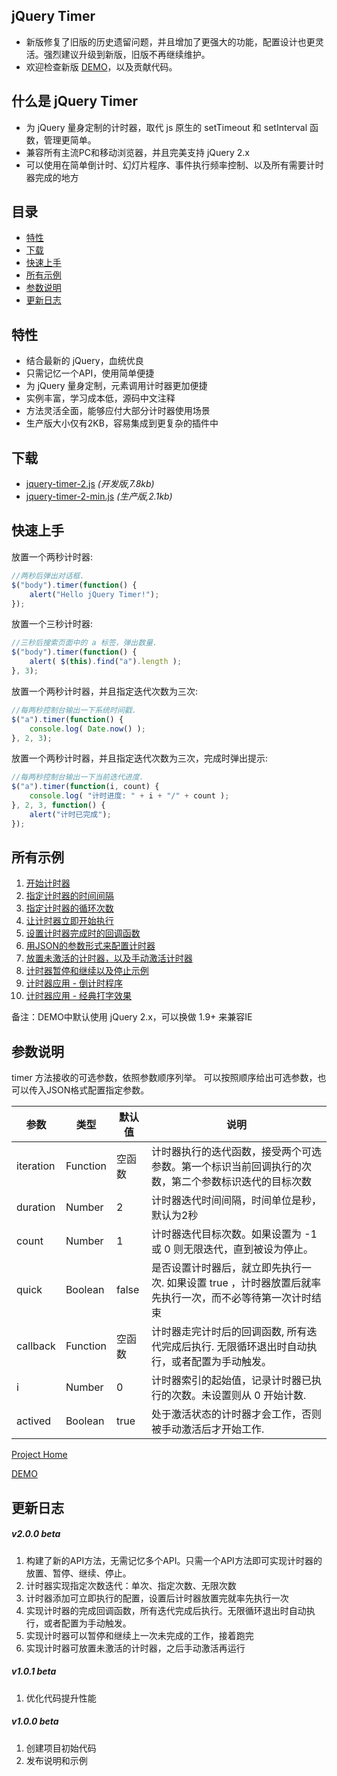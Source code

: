 
## jQuery Timer

- 新版修复了旧版的历史遗留问题，并且增加了更强大的功能，配置设计也更灵活。强烈建议升级到新版，旧版不再继续维护。
- 欢迎检查新版 [DEMO](http://wwh447.github.io/jQueryTimer/#%E6%89%80%E6%9C%89%E7%A4%BA%E4%BE%8B)，以及贡献代码。

## 什么是 jQuery Timer

- 为 jQuery 量身定制的计时器，取代 js 原生的 setTimeout 和 setInterval 函数，管理更简单。
- 兼容所有主流PC和移动浏览器，并且完美支持 jQuery 2.x
- 可以使用在简单倒计时、幻灯片程序、事件执行频率控制、以及所有需要计时器完成的地方

## 目录
* [特性](#特性)
* [下载](#下载)
* [快速上手](#快速上手)
* [所有示例](#所有示例)
* [参数说明](#参数说明)
* [更新日志](#更新日志)

## 特性
* 结合最新的 jQuery，血统优良
* 只需记忆一个API，使用简单便捷
* 为 jQuery 量身定制，元素调用计时器更加便捷
* 实例丰富，学习成本低，源码中文注释
* 方法灵活全面，能够应付大部分计时器使用场景
* 生产版大小仅有2KB，容易集成到更复杂的插件中

## 下载
* [jquery-timer-2.js](http://wwh447.github.io/jQueryTimer/jquery-timer-2.js) *(开发版,7.8kb)*
* [jquery-timer-2-min.js](http://wwh447.github.io/jQueryTimer/jquery-timer-2-min.js) *(生产版,2.1kb)*

## 快速上手
放置一个两秒计时器:
```javascript
//两秒后弹出对话框.
$("body").timer(function() {
	alert("Hello jQuery Timer!");
});
```
放置一个三秒计时器:
```javascript
//三秒后搜索页面中的 a 标签，弹出数量.
$("body").timer(function() {
	alert( $(this).find("a").length );
}, 3);
```
放置一个两秒计时器，并且指定迭代次数为三次:
```javascript
//每两秒控制台输出一下系统时间戳.
$("a").timer(function() {
	console.log( Date.now() );
}, 2, 3);
```
放置一个两秒计时器，并且指定迭代次数为三次，完成时弹出提示:
```javascript
//每两秒控制台输出一下当前迭代进度.
$("a").timer(function(i, count) {
	console.log( "计时进度: " + i + "/" + count );
}, 2, 3, function() {
	alert("计时已完成");
});
```

## 所有示例
1. [开始计时器](http://wwh447.github.io/jQueryTimer/demo2/hello.html)
2. [指定计时器的时间间隔](http://wwh447.github.io/jQueryTimer/demo2/duration.html)
3. [指定计时器的循环次数](http://wwh447.github.io/jQueryTimer/demo2/count.html)
4. [让计时器立即开始执行](http://wwh447.github.io/jQueryTimer/demo2/quick.html)
5. [设置计时器完成时的回调函数](http://wwh447.github.io/jQueryTimer/demo2/callback.html)
6. [用JSON的参数形式来配置计时器](http://wwh447.github.io/jQueryTimer/demo2/json.html)
7. [放置未激活的计时器，以及手动激活计时器](http://wwh447.github.io/jQueryTimer/demo2/actived.html)
8. [计时器暂停和继续以及停止示例](http://wwh447.github.io/jQueryTimer/demo2/pause.html)
9. [计时器应用 - 倒计时程序](http://wwh447.github.io/jQueryTimer/demo2/count-down.html)
10. [计时器应用 - 经典打字效果](http://wwh447.github.io/jQueryTimer/demo2/typist.html)

备注：DEMO中默认使用 jQuery 2.x，可以换做 1.9+ 来兼容IE

## 参数说明

timer 方法接收的可选参数，依照参数顺序列举。
可以按照顺序给出可选参数，也可以传入JSON格式配置指定参数。

参数 | 类型 | 默认值 | 说明
------------ | ------------ | ------------ | ------------
iteration | Function | 空函数 | 计时器执行的迭代函数，接受两个可选参数。第一个标识当前回调执行的次数，第二个参数标识迭代的目标次数
duration | Number | 2 | 计时器迭代时间间隔，时间单位是秒，默认为2秒
count | Number | 1 | 计时器迭代目标次数。如果设置为 -1 或 0 则无限迭代，直到被设为停止。
quick | Boolean | false | 是否设置计时器后，就立即先执行一次. 如果设置 true ，计时器放置后就率先执行一次，而不必等待第一次计时结束
callback | Function | 空函数 | 计时器走完计时后的回调函数, 所有迭代完成后执行. 无限循环退出时自动执行，或者配置为手动触发。
i | Number | 0 | 计时器索引的起始值，记录计时器已执行的次数。未设置则从 0 开始计数.
actived | Boolean | true | 处于激活状态的计时器才会工作，否则被手动激活后才开始工作.

[Project Home](http://wwh447.github.io/jQueryTimer/)

[DEMO](http://wwh447.github.io/jQueryTimer/#%E6%89%80%E6%9C%89%E7%A4%BA%E4%BE%8B)

## 更新日志
##### v2.0.0 beta
1. 构建了新的API方法，无需记忆多个API。只需一个API方法即可实现计时器的放置、暂停、继续、停止。
2. 计时器实现指定次数迭代：单次、指定次数、无限次数
3. 计时器添加可立即执行的配置，设置后计时器放置完就率先执行一次
4. 实现计时器的完成回调函数，所有迭代完成后执行。无限循环退出时自动执行，或者配置为手动触发。
5. 实现计时器可以暂停和继续上一次未完成的工作，接着跑完
6. 实现计时器可放置未激活的计时器，之后手动激活再运行
##### v1.0.1 beta
1. 优化代码提升性能
##### v1.0.0 beta
1. 创建项目初始代码
2. 发布说明和示例
